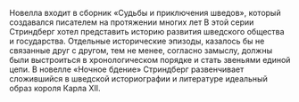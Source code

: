 <!--2016-12-21 21:08:45-->
Новелла входит в сборник «Судьбы и приключения шведов», который создавался писателем на протяжении многих лет В этой серии Стриндберг хотел представить историю развития шведского общества и государства. Отдельные исторические эпизоды, казалось бы не связанные друг с другом, тем не менее, согласно замыслу, должны были выстроиться в хронологическом порядке и стать звеньями единой цепи. В новелле «Ночное бдение» Стриндберг развенчивает сложившийся в шведской историографии и литературе идеальный образ короля Карла XII.